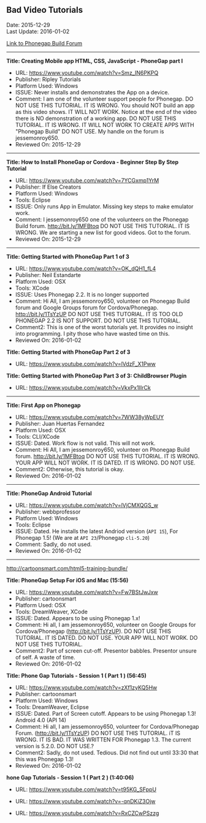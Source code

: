 ## Bad Video Tutorials ##
Date: 2015-12-29<br>
Last Update: 2016-01-02

[Link to Phonegap Build Forum](http://bit.ly/1MFBtoq)

----

**Title: Creating Mobile app HTML, CSS, JavaScript - PhoneGap part I**
* URL: https://www.youtube.com/watch?v=Smz_IN6PKPQ
* Publisher: Ripley Tutorials
* Platform Used: Windows
* ISSUE: Never installs and demonstrates the App on a device.
* Comment: I am one of the volunteer support people for Phonegap. DO NOT USE THIS TUTORIAL. IT IS WRONG. You should NOT build an app as this video shows. IT WILL NOT WORK. Notice at the end of the video there is NO demonstration of a working app. DO NOT USE THIS TUTORIAL. IT IS WRONG. IT WILL NOT WORK TO CREATE APPS WITH "Phonegap Build" DO NOT USE. My handle on the forum is jessemonroy650.
* Reviewed On: 2015-12-29

----

**Title: How to Install PhoneGap or Cordova - Beginner Step By Step Tutorial**
* URL: https://www.youtube.com/watch?v=7YCGxmp1YrM
* Publisher: If Else Creators
* Platform Used: Windows
* Tools: Eclipse
* ISSUE: Only runs App in Emulator. Missing key steps to make emulator work.
* Comment: I jessemonroy650 one of the volunteers on the Phonegap Build forum. http://bit.ly/1MFBtoq DO NOT USE THIS TUTORIAL. IT IS WRONG. We are starting a new list for good videos. Got to the forum.
* Reviewed On: 2015-12-29

----

**Title: Getting Started with PhoneGap Part 1 of 3**
* URL: https://www.youtube.com/watch?v=OK_dQH1_fL4
* Publisher: Neil Estandarte
* Platform Used: OSX
* Tools: XCode
* ISSUE: Uses Phonegap 2.2. It is no longer supported
* Comment: Hi All, I am jessemonroy650, volunteer on Phonegap Build forum and Google Groups forum for Cordova/Phonegap. http://bit.ly/1TsYzUP DO NOT USE THIS TUTORIAL. IT IS TOO OLD PHONEGAP 2.2 IS NOT SUPPORT. DO NOT USE THIS TUTORIAL.
* Comment2: This is one of the worst tutorials yet. It provides no insight into programming. I pity those who have wasted time on this.
* Reviewed On: 2016-01-02

**Title: Getting Started with PhoneGap Part 2 of 3**
* URL: https://www.youtube.com/watch?v=lVdzF_X1Pww

**Title: Getting Started with PhoneGap Part 3 of 3: ChildBrowser Plugin**
* URL: https://www.youtube.com/watch?v=VkxPx1IIrCk

----

**Title: First App on Phonegap**
* URL: https://www.youtube.com/watch?v=7WW38yWpEUY
* Publisher: Juan Huertas Fernandez
* Platform Used: OSX
* Tools: CLI/XCode
* ISSUE: Dated. Work flow is not valid. This will not work.
* Comment: Hi All, I am jessemonroy650, volunteer on Phonegap Build forum. http://bit.ly/1MFBtoq DO NOT USE THIS TUTORIAL. IT IS WRONG. YOUR APP WILL NOT WORK. IT IS DATED. IT IS WRONG. DO NOT USE.
* Comment2: Otherwise, this tutorial is okay.
* Reviewed On: 2016-01-02

----

**Title: PhoneGap Android Tutorial**
* URL: https://www.youtube.com/watch?v=lVjCMXQGS_w
* Publisher: webbprofessor
* Platform Used: Windows
* Tools: Eclipse
* ISSUE: Dated. He installs the latest Andriod version (`API 15`), For Phonegap 1.5! (We are at `API 23`/Phonegap `cli-5.20`)
* Comment: Sadly, do not used.
* Reviewed On: 2016-01-02

----

http://cartoonsmart.com/html5-training-bundle/

**Title: PhoneGap Setup For iOS and Mac (15:56)**
* URL: https://www.youtube.com/watch?v=Fw7BStJwJxw
* Publisher: cartoonsmart
* Platform Used: OSX
* Tools: DreamWeaver, XCode
* ISSUE: Dated. Appears to be using Phonegap 1.x!
* Comment: Hi all, I am jessemonroy650, volunteer on Google Groups for Cordova/Phonegap (http://bit.ly/1TsYzUP). DO NOT USE THIS TUTORIAL. IT IS DATED. DO NOT USE. YOUR APP WILL NOT WORK. DO NOT USE THIS TUTORIAL.
* Comment2: Part of screen cut-off. Presentor babbles. Presentor unsure of self. A waste of time.
* Reviewed On: 2016-01-02

**Title: Phone Gap Tutorials - Session 1 ( Part 1 ) (56:45)**
* URL: https://www.youtube.com/watch?v=zXf1zyKQ5Hw
* Publisher: cartoonsmart
* Platform Used: Windows
* Tools: DreamWeaver, Eclipse
* ISSUE: Dated. Part of Screen cutoff. Appears to be using Phonegap 1.3! Android 4.0 (API 14)
* Comment: Hi all, I am jessemonroy650, volunteer for Cordova/Phonegap Forum.
(http://bit.ly/1TsYzUP) DO NOT USE THIS TUTORIAL. iT IS WRONG. IT IS BAD. 
IT WAS WRITTEN FOR Phonegap 1.3. The current version is 5.2.0. DO NOT USE.?
* Comment2: Sadly, do not used. Tedious. Did not find out until 33:30 that this was Phonegap 1.3!
* Reviewed On: 2016-01-02

**hone Gap Tutorials - Session 1 ( Part 2 ) (1:40:06)**
* URL: https://www.youtube.com/watch?v=t95KG_SFppU



* URL: https://www.youtube.com/watch?v=-qnDKiZ3Ojw
* URL: https://www.youtube.com/watch?v=RxCZCwPSzzg



